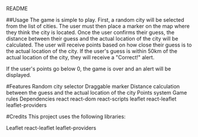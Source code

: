 README

##Usage
The game is simple to play. First, a random city will be selected from the list of cities. The user must then place a marker on the map where they think the city is located. Once the user confirms their guess, the distance between their guess and the actual location of the city will be calculated. The user will receive points based on how close their guess is to the actual location of the city. If the user's guess is within 50km of the actual location of the city, they will receive a "Correct!" alert.

If the user's points go below 0, the game is over and an alert will be displayed.

#Features
Random city selector
Draggable marker
Distance calculation between the guess and the actual location of the city
Points system
Game rules
Dependencies
react
react-dom
react-scripts
leaflet
react-leaflet
leaflet-providers

#Credits
This project uses the following libraries:

Leaflet
react-leaflet
leaflet-providers

